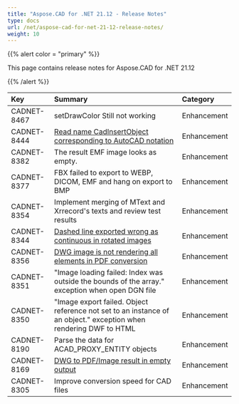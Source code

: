```yaml
---
title: "Aspose.CAD for .NET 21.12 - Release Notes"
type: docs
url: /net/aspose-cad-for-net-21-12-release-notes/
weight: 10
---
```


{{% alert color = "primary" %}}

This page contains release notes for Aspose.CAD for .NET 21.12

{{% /alert %}}


|**Key**|**Summary**|**Category**|
| :- | :- | :- |
| CADNET-8467 | setDrawColor Still not working | Enhancement |
| CADNET-8444 | [Read name CadInsertObject corresponding to AutoCAD notation](https://forum.aspose.com/t/get-block-name-from-cadinsertobject/238712) | Enhancement |
| CADNET-8382 | The result EMF image looks as empty. | Enhancement |
| CADNET-8377 | FBX failed to export to WEBP, DICOM, EMF and hang on export to BMP | Enhancement |
| CADNET-8354 | Implement merging of MText and Xrrecord's texts and review test results | Enhancement |
| CADNET-8344 | [Dashed line exported wrong as continuous in rotated images](https://forum.aspose.com/t/dashed-line-exported-wrong-as-continuous-in-rotated-images/235974) | Enhancement |
| CADNET-8356 | [DWG image is not rendering all elements in PDF conversion](https://forum.aspose.com/t/dwg-image-is-not-rendering-all-elements-in-pdf-conversion/236036/5) | Enhancement |
| CADNET-8351 | "Image loading failed: Index was outside the bounds of the array." exception when open DGN file | Enhancement |
| CADNET-8350 | "Image export failed. Object reference not set to an instance of an object." exception when rendering DWF to HTML | Enhancement |
| CADNET-8190 | Parse the data for ACAD_PROXY_ENTITY objects | Enhancement |
| CADNET-8169 | [DWG to PDF/Image result in empty output](https://forum.aspose.com/t/dwg-will-not-convert-to-pdf-jpeg/231382) | Enhancement |
| CADNET-8305 | Improve conversion speed for CAD files | Enhancement |
